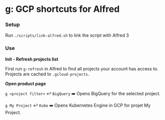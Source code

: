 # g: GCP shortcuts for Alfred

### Setup

Run `./scripts/link-alfred.sh` to link the script with Alfred 3

### Use

**Init - Refresh projects list**

First run `g-refresh` in Alfred to find all projects your account has access to.
Projects are cached to `.gcloud-projects`.

**Open product page**

`g <project filter>` ↩️️ `BigQuery` ➡️ Opens BigQuery for the selected project.

`g My Project` ↩️ `Kube` ➡️ Opens Kubernetes Engine in GCP for projet My Project.
